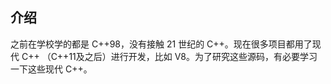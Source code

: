 ## 介绍

之前在学校学的都是 C++98，没有接触 21 世纪的 C++。现在很多项目都用了现代 C++ （C++11及之后）进行开发，比如 V8。为了研究这些源码，有必要学习一下这些现代 C++。